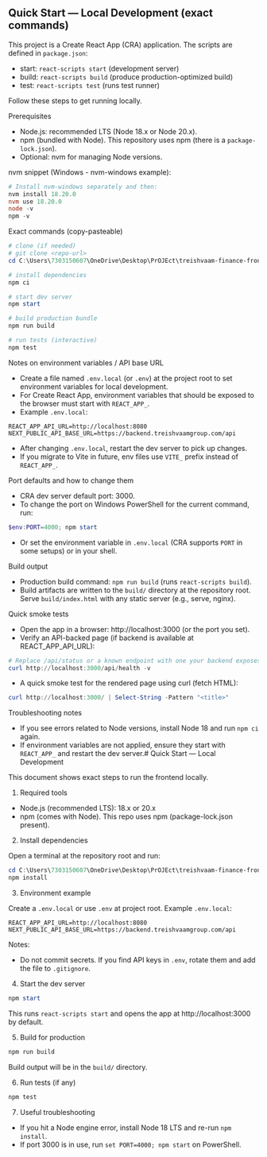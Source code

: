 ## Quick Start — Local Development (exact commands)

This project is a Create React App (CRA) application. The scripts are defined in `package.json`:

- start: `react-scripts start` (development server)
- build: `react-scripts build` (produce production-optimized build)
- test: `react-scripts test` (runs test runner)

Follow these steps to get running locally.

Prerequisites

- Node.js: recommended LTS (Node 18.x or Node 20.x).
- npm (bundled with Node). This repository uses npm (there is a `package-lock.json`).
- Optional: nvm for managing Node versions.

nvm snippet (Windows - nvm-windows example):

```powershell
# Install nvm-windows separately and then:
nvm install 18.20.0
nvm use 18.20.0
node -v
npm -v
```

Exact commands (copy-pasteable)

```powershell
# clone (if needed)
# git clone <repo-url>
cd C:\Users\7303150607\OneDrive\Desktop\PrOJEct\treishvaam-finance-frontend

# install dependencies
npm ci

# start dev server
npm start

# build production bundle
npm run build

# run tests (interactive)
npm test
```

Notes on environment variables / API base URL

- Create a file named `.env.local` (or `.env`) at the project root to set environment variables for local development.
- For Create React App, environment variables that should be exposed to the browser must start with `REACT_APP_`.
- Example `.env.local`:

```
REACT_APP_API_URL=http://localhost:8080
NEXT_PUBLIC_API_BASE_URL=https://backend.treishvaamgroup.com/api
```

- After changing `.env.local`, restart the dev server to pick up changes.
- If you migrate to Vite in future, env files use `VITE_` prefix instead of `REACT_APP_`.

Port defaults and how to change them

- CRA dev server default port: 3000.
- To change the port on Windows PowerShell for the current command, run:

```powershell
$env:PORT=4000; npm start
```

- Or set the environment variable in `.env.local` (CRA supports `PORT` in some setups) or in your shell.

Build output

- Production build command: `npm run build` (runs `react-scripts build`).
- Build artifacts are written to the `build/` directory at the repository root. Serve `build/index.html` with any static server (e.g., serve, nginx).

Quick smoke tests

- Open the app in a browser: http://localhost:3000 (or the port you set).
- Verify an API-backed page (if backend is available at REACT_APP_API_URL):

```powershell
# Replace /api/status or a known endpoint with one your backend exposes
curl http://localhost:3000/api/health -v
```

- A quick smoke test for the rendered page using curl (fetch HTML):

```powershell
curl http://localhost:3000/ | Select-String -Pattern "<title>"
```

Troubleshooting notes

- If you see errors related to Node versions, install Node 18 and run `npm ci` again.
- If environment variables are not applied, ensure they start with `REACT_APP_` and restart the dev server.# Quick Start — Local Development

This document shows exact steps to run the frontend locally.

1) Required tools

- Node.js (recommended LTS): 18.x or 20.x
- npm (comes with Node). This repo uses npm (package-lock.json present).

2) Install dependencies

Open a terminal at the repository root and run:

```powershell
cd C:\Users\7303150607\OneDrive\Desktop\PrOJEct\treishvaam-finance-frontend
npm install
```

3) Environment example

Create a `.env.local` or use `.env` at project root. Example `.env.local`:

```
REACT_APP_API_URL=http://localhost:8080
NEXT_PUBLIC_API_BASE_URL=https://backend.treishvaamgroup.com/api
```

Notes:
- Do not commit secrets. If you find API keys in `.env`, rotate them and add the file to `.gitignore`.

4) Start the dev server

```powershell
npm start
```

This runs `react-scripts start` and opens the app at http://localhost:3000 by default.

5) Build for production

```powershell
npm run build
```

Build output will be in the `build/` directory.

6) Run tests (if any)

```powershell
npm test
```

7) Useful troubleshooting

- If you hit a Node engine error, install Node 18 LTS and re-run `npm install`.
- If port 3000 is in use, run `set PORT=4000; npm start` on PowerShell.
